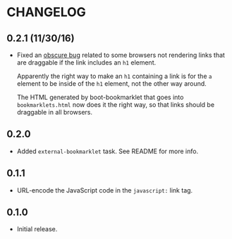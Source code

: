 # CHANGELOG

## 0.2.1 (11/30/16)

* Fixed an [obscure bug](https://github.com/adzerk-oss/boot-bookmarklet/issues/2) related to some browsers not rendering links that are draggable if the link includes an `h1` element.

  Apparently the right way to make an `h1` containing a link is for the `a` element to be inside of the `h1` element, not the other way around.

  The HTML generated by boot-bookmarklet that goes into `bookmarklets.html` now does it the right way, so that links should be draggable in all browsers.

## 0.2.0

* Added `external-bookmarklet` task. See README for more info.

## 0.1.1

* URL-encode the JavaScript code in the `javascript:` link tag.

## 0.1.0

* Initial release.
